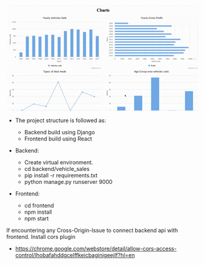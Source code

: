 ![](highcharts.gif)

- The project structure is followed as:
    - Backend build using Django
    - Frontend build using React

- Backend:
    - Create virtual environment.
    - cd backend/vehicle_sales
    - pip install -r requirements.txt
    - python manage.py runserver 9000

- Frontend:
    - cd frontend
    - npm install
    - npm start

If encountering any Cross-Origin-Issue to connect backend api with frontend. Install cors plugin
- https://chrome.google.com/webstore/detail/allow-cors-access-control/lhobafahddgcelffkeicbaginigeejlf?hl=en


